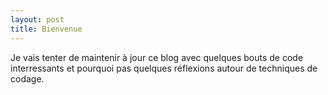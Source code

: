 ```yaml
---
layout: post
title: Bienvenue
---
```


Je vais tenter de maintenir à jour ce blog avec quelques bouts de code interressants et pourquoi pas quelques réflexions autour de techniques de codage.

